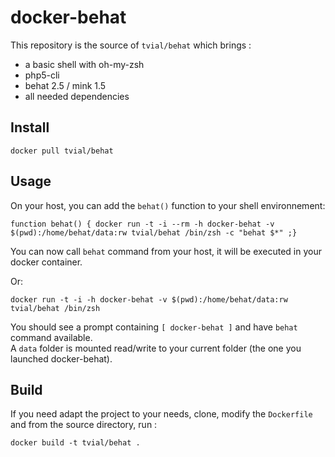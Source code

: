 docker-behat
============

This repository is the source of `tvial/behat` which brings :  
- a basic shell with oh-my-zsh  
- php5-cli  
- behat 2.5 / mink 1.5  
- all needed dependencies  

## Install

    docker pull tvial/behat

## Usage

On your host, you can add the `behat()` function to your shell environnement:  

    function behat() { docker run -t -i --rm -h docker-behat -v $(pwd):/home/behat/data:rw tvial/behat /bin/zsh -c "behat $*" ;}

You can now call `behat` command from your host, it will be executed in your docker container.

Or:

    docker run -t -i -h docker-behat -v $(pwd):/home/behat/data:rw tvial/behat /bin/zsh  

You should see a prompt containing `[ docker-behat ]` and have `behat` command available.  
A `data` folder is mounted read/write to your current folder (the one you launched docker-behat).  


## Build

If you need adapt the project to your needs, clone, modify the `Dockerfile` and from the source directory, run :

    docker build -t tvial/behat .

